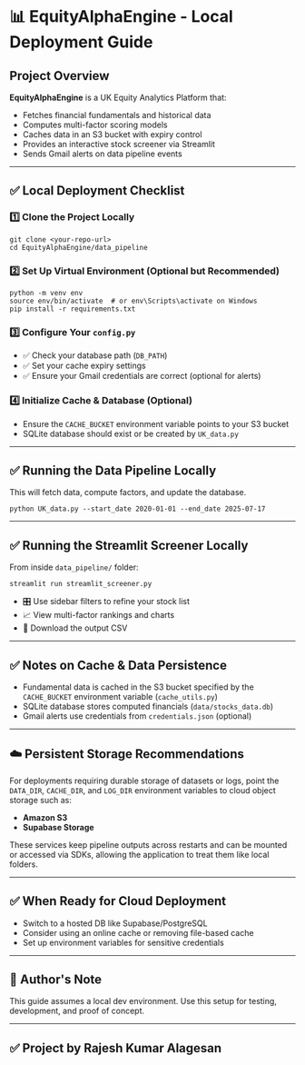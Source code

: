
# 📊 EquityAlphaEngine - Local Deployment Guide

## Project Overview

**EquityAlphaEngine** is a UK Equity Analytics Platform that:
- Fetches financial fundamentals and historical data
- Computes multi-factor scoring models
- Caches data in an S3 bucket with expiry control
- Provides an interactive stock screener via Streamlit
- Sends Gmail alerts on data pipeline events

---

## ✅ Local Deployment Checklist

### 1️⃣ Clone the Project Locally
```
git clone <your-repo-url>
cd EquityAlphaEngine/data_pipeline
```

### 2️⃣ Set Up Virtual Environment (Optional but Recommended)
```
python -m venv env
source env/bin/activate  # or env\Scripts\activate on Windows
pip install -r requirements.txt
```

### 3️⃣ Configure Your `config.py`
- ✅ Check your database path (`DB_PATH`)
- ✅ Set your cache expiry settings
- ✅ Ensure your Gmail credentials are correct (optional for alerts)

### 4️⃣ Initialize Cache & Database (Optional)
- Ensure the `CACHE_BUCKET` environment variable points to your S3 bucket
- SQLite database should exist or be created by `UK_data.py`

---

## ✅ Running the Data Pipeline Locally
This will fetch data, compute factors, and update the database.
```
python UK_data.py --start_date 2020-01-01 --end_date 2025-07-17
```

---

## ✅ Running the Streamlit Screener Locally
From inside `data_pipeline/` folder:
```
streamlit run streamlit_screener.py
```

- 🎛️ Use sidebar filters to refine your stock list
- 📈 View multi-factor rankings and charts
- 💾 Download the output CSV

---

## ✅ Notes on Cache & Data Persistence
- Fundamental data is cached in the S3 bucket specified by the `CACHE_BUCKET`
  environment variable (`cache_utils.py`)
- SQLite database stores computed financials (`data/stocks_data.db`)
- Gmail alerts use credentials from `credentials.json` (optional)

---

## ☁️ Persistent Storage Recommendations
For deployments requiring durable storage of datasets or logs, point the
`DATA_DIR`, `CACHE_DIR`, and `LOG_DIR` environment variables to cloud object
storage such as:

- **Amazon S3**
- **Supabase Storage**

These services keep pipeline outputs across restarts and can be mounted or
accessed via SDKs, allowing the application to treat them like local folders.

---

## ✅ When Ready for Cloud Deployment
- Switch to a hosted DB like Supabase/PostgreSQL
- Consider using an online cache or removing file-based cache
- Set up environment variables for sensitive credentials

---

## 📝 Author's Note
This guide assumes a local dev environment.
Use this setup for testing, development, and proof of concept.

---

## ✅ Project by Rajesh Kumar Alagesan
